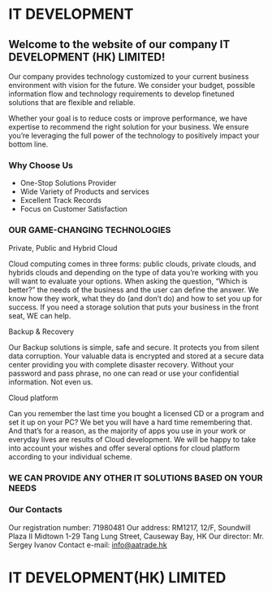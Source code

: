 
# IT DEVELOPMENT
## Welcome to the website of our company     IT DEVELOPMENT (HK) LIMITED!

Our company provides technology customized to your current business environment with vision for the future. We consider your budget, possible information flow and technology requirements to develop finetuned solutions that are flexible and reliable.

Whether your goal is to reduce costs or improve performance, we have expertise to recommend the right solution for your business. We ensure you’re leveraging the full power of the technology to positively impact your bottom line.


### Why Choose Us
- One-Stop Solutions Provider
- Wide Variety of Products and services
- Excellent Track Records
- Focus on Customer Satisfaction 


### OUR GAME-CHANGING TECHNOLOGIES

Private, Public and Hybrid Cloud

Cloud computing comes in three forms: public clouds, private clouds, and hybrids clouds and depending on the type of data you’re working with you will want to evaluate your options. When asking the question, “Which is better?” the needs of the business and the user can define the answer. We know how they work, what they do (and don’t do) and how to set you up for success. If you need a storage solution that puts your business in the front seat, WE can help.

Backup & Recovery

Our Backup solutions is simple, safe and secure. It protects you from silent data corruption. Your valuable data is encrypted and stored at a secure data center providing you with complete disaster recovery. Without your password and pass phrase, no one can read or use your confidential information. Not even us.

Cloud platform 

Can you remember the last time you bought a licensed CD or a program and set it up on your PC? We bet you will have a hard time remembering that. And that’s for a reason, as the majority of apps you use in your work or everyday lives are results of Cloud development. We will be happy to take into account your wishes and offer several options for cloud platform according to your individual scheme.


### WE CAN PROVIDE ANY OTHER IT SOLUTIONS BASED ON YOUR NEEDS

### Our Contacts

Our registration number: 71980481 
Our address: RM1217, 12/F, Soundwill Plaza II Midtown 1-29 Tang Lung Street, Causeway Bay, HK
Our director: Mr. Sergey Ivanov
Contact e-mail: info@aatrade.hk 


# IT DEVELOPMENT(HK) LIMITED




